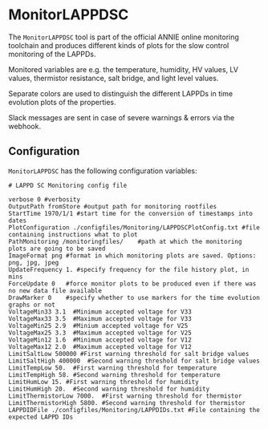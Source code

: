 # MonitorLAPPDSC

The `MonitorLAPPDSC` tool is part of the official ANNIE online monitoring toolchain and produces different kinds of plots for the slow control monitoring of the LAPPDs.

Monitored variables are e.g. the temperature, humidity, HV values, LV values, thermistor resistance, salt bridge, and light level values.

Separate colors are used to distinguish the different LAPPDs in time evolution plots of the properties.

Slack messages are sent in case of severe warnings & errors via the webhook.

## Configuration

`MonitorLAPPDSC` has the following configuration variables:

```
# LAPPD SC Monitoring config file

verbose 0 #verbosity
OutputPath fromStore #output path for monitoring rootfiles
StartTime 1970/1/1 #start time for the conversion of timestamps into dates
PlotConfiguration ./configfiles/Monitoring/LAPPDSCPlotConfig.txt #file containing instructions what to plot
PathMonitoring /monitoringfiles/	#path at which the monitoring plots are going to be saved
ImageFormat png	#format in which monitoring plots are saved. Options: png, jpg, jpeg
UpdateFrequency 1. #specify frequency for the file history plot, in mins
ForceUpdate 0	#force monitor plots to be produced even if there was no new data file available
DrawMarker 0	#specify whether to use markers for the time evolution graphs or not
VoltageMin33 3.1  #Minimum accepted voltage for V33
VoltageMax33 3.5  #Maximum accepted voltage for V33
VoltageMin25 2.9  #Minium accepted voltage for V25
VoltageMax25 3.3  #Maximum accepted voltage for V25
VoltageMin12 1.6  #Minimum accepted voltage for V12
VoltageMax12 2.0  #Maximum accepted voltage for V12
LimitSaltLow 500000 #First warning threshold for salt bridge values
LimitSaltHigh 400000  #Second warning threshold for salt bridge values
LimitTempLow 50.  #First warning threshold for temperature
LimitTempHigh 58. #Second warning threshold for temperature
LimitHumLow 15. #First warning threshold for humidity
LimitHumHigh 20.  #Second warning threshold for humidity
LimitThermistorLow 7000.  #First warning threshold for thermistor
LimitThermistorHigh 5800. #Second warning threshold for thermistor
LAPPDIDFile ./configfiles/Monitoring/LAPPDIDs.txt #File containing the expected LAPPD IDs
```
